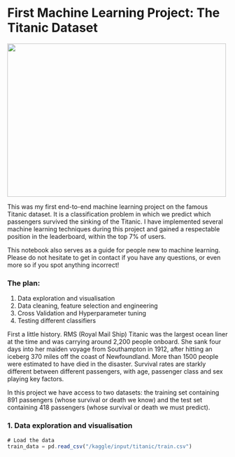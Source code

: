 # First Machine Learning Project: The Titanic Dataset

<img src="/files/titanic_project/Stöwer_Titanic.jpg" width="500" height="350">

This was my first end-to-end machine learning project on the famous Titanic dataset. It is a classification problem in which we predict which passengers survived the sinking of the Titanic. I have implemented several machine learning techniques during this project and gained a respectable position in the leaderboard, within the top 7% of users. 

This notebook also serves as a guide for people new to machine learning. Please do not hesitate to get in contact if you have any questions, or even more so if you spot anything incorrect!

### The plan:
1. Data exploration and visualisation
2. Data cleaning, feature selection and engineering
3. Cross Validation and Hyperparameter tuning
4. Testing different classifiers

First a little history. RMS (Royal Mail Ship) Titanic was the largest ocean liner at the time and was carrying around 2,200 people onboard. She sank four days into her maiden voyage from Southampton in 1912, after hitting an iceberg 370 miles off the coast of Newfoundland. More than 1500 people were estimated to have died in the disaster. Survival rates are starkly different between different passengers, with age, passenger class and sex playing key factors. 

In this project we have access to two datasets: the training set containing 891 passengers (whose survival or death we know) and the test set containing 418 passengers (whose survival or death we must predict). 

### 1. Data exploration and visualisation

``` js
# Load the data
train_data = pd.read_csv("/kaggle/input/titanic/train.csv")
```
